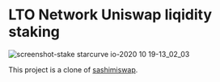 # LTO Network Uniswap liqidity staking

![screenshot-stake starcurve io-2020 10 19-13_02_03](https://user-images.githubusercontent.com/100821/96442390-554d4680-120b-11eb-8468-4f2bb0112e5a.png)

This project is a clone of [sashimiswap](https://github.com/SashimiProject/sashimiswap).
